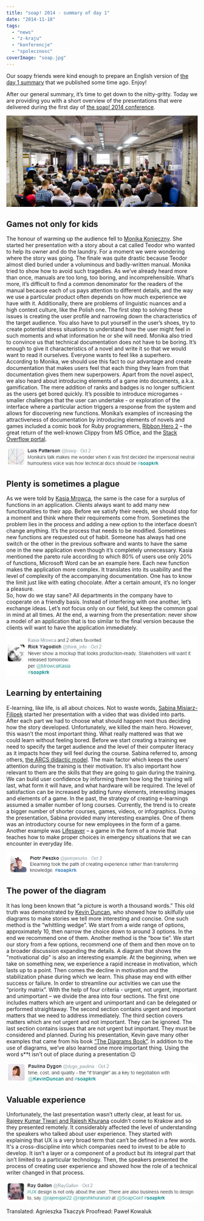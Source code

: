 ```yaml
---
title: "soap! 2014 - summary of day 1"
date: "2014-11-18"
tags:
  - "news"
  - "z-kraju"
  - "konferencje"
  - "spolecznosc"
coverImage: "soap.jpg"
---
```


Our soapy friends were kind enough to prepare an English version of
[the day 1 summary](http://techwriter.pl/soap-2014-relacja-z-pierwszego-dnia/)
that we published some time ago. Enjoy!

After our general summary, it’s time to get down to the nitty-gritty. Today we
are providing you with a short overview of the presentations that were delivered
during the first day of [the soap! 2014 conference](http://soapconf.com/).

[![soap! 2014 audience](images/DSC6686-1024x489.jpg)](http://techwriter.pl/wp-content/uploads/2014/10/DSC6686.jpg)

## Games not only for kids

The honour of warming up the audience fell to
[Monika Konieczny](http://soapconf.com/speakers/). She started her presentation
with a story about a cat called Teodor who wanted to help its owner and do the
laundry. For a moment we were wondering where the story was going. The finale
was quite drastic because Teodor almost died buried under a voluminous and
badly-written manual. Monika tried to show how to avoid such tragedies. As we’ve
already heard more than once, manuals are too long, too boring, and
incomprehensible. What’s more, it’s difficult to find a common denominator for
the readers of the manual because each of us pays attention to different
details, and the way we use a particular product often depends on how much
experience we have with it. Additionally, there are problems of linguistic
nuances and a high context culture, like the Polish one. The first step to
solving these issues is creating the user profile and narrowing down the
characteristics of the target audience. You also have to put yourself in the
user’s shoes, try to create potential stress situations to understand how the
user might feel in such moments and what information he or she will need. Monika
also tried to convince us that technical documentation does not have to be
boring. It’s enough to give it characteristics of a novel and write it so that
we would want to read it ourselves. Everyone wants to feel like a superhero.
According to Monika, we should use this fact to our advantage and create
documentation that makes users feel that each thing they learn from that
documentation gives them new superpowers. Apart from the novel aspect, we also
heard about introducing elements of a game into documents, a.k.a. gamification.
The mere addition of ranks and badges is no longer sufficient as the users get
bored quickly. It’s possible to introduce microgames - smaller challenges that
the user can undertake - or exploration of the interface where a particular
action triggers a response from the system and allows for discovering new
functions. Monika’s examples of increasing the attractiveness of documentation
by introducing elements of novels and games included a comic book for Ruby
programmers, [Ribbon Hero 2](http://www.ribbonhero.com/) – the great return of
the well-known Clippy from MS Office, and the
[Stack Overflow portal](http://stackoverflow.com/).

[![SoapMonikaKonieczny](images/SoapMonikaKonieczny.jpg)](http://techwriter.pl/wp-content/uploads/2014/10/SoapMonikaKonieczny.jpg)

## Plenty is sometimes a plague

As we were told by [Kasia Mrowca](http://soapconf.com/speakers/), the same is
the case for a surplus of functions in an application. Clients always want to
add many new functionalities to their app. Before we satisfy their needs, we
should stop for a moment and think where their requirements come from. Sometimes
the problem lies in the process and adding a new option to the interface doesn’t
change anything. It’s the process that needs to be modified. Sometimes new
functions are requested out of habit. Someone has always had one switch or the
other in the previous software and wants to have the same one in the new
application even though it’s completely unnecessary. Kasia mentioned the pareto
rule according to which 80% of users use only 20% of functions, Microsoft Word
can be an example here. Each new function makes the application more complex. It
translates into its usability and the level of complexity of the accompanying
documentation. One has to know the limit just like with eating chocolate. After
a certain amount, it’s no longer a pleasure.  
So, how do we stay sane? All departments in the company have to cooperate on a
friendly basis. Instead of interfering with one another, let’s exchange ideas.
Let’s not focus only on our field, but keep the common goal in mind at all
times. At the end, a warning from the presentation: never show a model of an
application that is too similar to the final version because the clients will
want to have the application immediately.

[![SoapKasiaMrowca](images/SoapKasiaMrowca.jpg)](http://techwriter.pl/wp-content/uploads/2014/10/SoapKasiaMrowca.jpg)

## Learning by entertaining

E-learning, like life, is all about choices. Not to waste words,
[Sabina Misiarz-Filipek](http://soapconf.com/speakers/) started her presentation
with a video that was divided into parts. After each part we had to choose what
should happen next thus deciding how the story developed. Unfortunately, we
killed the main hero. However, this wasn’t the most important thing. What really
mattered was that we could learn without feeling bored. Before we start creating
a training we need to specify the target audience and the level of their
computer literacy as it impacts how they will feel during the course. Sabina
referred to, among others,
[the ARCS didactic model](http://www.learning-theories.com/kellers-arcs-model-of-motivational-design.html).
The main factor which keeps the users’ attention during the training is their
motivation. It’s also important how relevant to them are the skills that they
are going to gain during the training. We can build user confidence by informing
them how long the training will last, what form it will have, and what hardware
will be required. The level of satisfaction can be increased by adding funny
elements, interesting images and elements of a game. In the past, the strategy
of creating e-learnings assumed a smaller number of long courses. Currently, the
trend is to create a bigger number of shorter courses, games, videos, or
infographics. During the presentation, Sabina provided many interesting
examples. One of them was an introductory course for new employees in the form
of a game. Another example was [Lifesaver](https://life-saver.org.uk) – a game
in the form of a movie that teaches how to make proper choices in emergency
situations that we can encounter in everyday life.

[![SoapSabinaMisiarzFilipek](images/SoapSabinaMisiarzFilipek.png)](http://techwriter.pl/wp-content/uploads/2014/10/SoapSabinaMisiarzFilipek.png)

## The power of the diagram

It has long been known that “a picture is worth a thousand words.” This old
truth was demonstrated by [Kevin Duncan](http://soapconf.com/speakers/), who
showed how to skilfully use diagrams to make stories we tell more interesting
and concise. One such method is the “whittling wedge”. We start from a wide
range of options, approximately 10, then narrow the choice down to around 3
options. In the end we recommend one of them. Another method is the “bow tie”.
We start our story from a few options, recommend one of them and then move on to
a broader discussion expanding the details. A diagram that shows the
"motivational dip" is also an interesting example. At the beginning, when we
take on something new, we experience a rapid increase in motivation, which lasts
up to a point. Then comes the decline in motivation and the stabilization phase
during which we learn. This phase may end with either success or failure. In
order to streamline our activities we can use the “priority matrix”. With the
help of four criteria - urgent, not urgent, important and unimportant – we
divide the area into four sections. The first one includes matters which are
urgent and unimportant and can be delegated or performed straightaway. The
second section contains urgent and important matters that we need to address
immediately. The third section covers matters which are not urgent and not
important. They can be ignored. The last section contains issues that are not
urgent but important. They must be considered and planned. During his
presentation, Kevin gave many other examples that came from his book
[“The Diagrams Book”](http://www.thediagramsbook.com). In addition to the use of
diagrams, we’ve also learned one more important thing. Using the word s\*\*t
isn't out of place during a presentation 😉

[![SoapKevinDuncan](images/SoapKevinDuncan.jpg)](http://techwriter.pl/wp-content/uploads/2014/10/SoapKevinDuncan.jpg)

## Valuable experience

Unfortunately, the last presentation wasn’t utterly clear, at least for us.
[Rajeev Kumar Tiwari and Rajesh Khurana](http://soapconf.com/speakers/) couldn’t
come to Krakow and so they presented remotely. It considerably affected the
level of understanding the speakers who talked about user experience. They
started with explaining that UX is a very broad term that can’t be defined in a
few words. It's a cross-discipline into which companies need to invest to be
able to develop. It isn’t a layer or a component of a product but its integral
part that isn’t limited to a particular technology. Then, the speakers presented
the process of creating user experience and showed how the role of a technical
writer changed in that process.

[![SoapRajeevRajesh](images/SoapRajeevRajesh.jpg)](http://techwriter.pl/wp-content/uploads/2014/10/SoapRajeevRajesh.jpg)

Translated: Agnieszka Tkaczyk Proofread: Paweł Kowaluk

